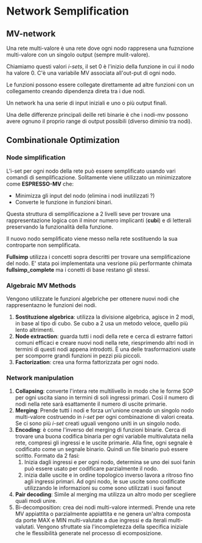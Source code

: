 # Network Semplification

## MV-network

Una rete multi-valore è una rete dove ogni nodo rappresena una fuznzione multi-valore con un singolo output (sempre mulit-valore).

Chiamiamo questi valori *i-sets*, il set 0 è l'inizio della funzione in cui il nodo ha valore 0. C'è una variabile MV associata all'out-put di ogni nodo.

Le funzioni possono essere collegate direttamente ad altre funzioni con un collegamento creando dipendenza direta tra i due nodi.

Un network ha una serie di input iniziali e uno o più output finali.

Una delle differenze principali deille reti binarie è che i nodi-mv possono avere ognuno il proprio range di output possibili (diverso diminio tra nodi).

## Combinationale Optimization

### Node simplification

L'i-set per ogni nodo della rete può essere semplificato usando vari comandi di semplificazione. Solitamente viene utilizzato un minimizzatore come **ESPRESSO-MV** che:

- Minimizza gli input del nodo (elimina i nodi inutilizzati ?)
- Converte le funzione in funzioni binari.

Questa struttura di semplificazione a 2 livelli seve per trovare una rappresentazione logica con il minor numero implicanti (**cubi**) e di letterali preservando la funzionalità della funzione.

Il nuovo nodo semplificato viene messo nella rete sostituendo la sua controparte non semplificata.

**Fullsimp** utilizza i concetti sopra descritti per trovare una semplificazione del nodo. E' stata poi implementata una vesrione più performante chimata **fullsimp_complete** ma i conetti di base restano gli stessi.

### Algebraic MV Methods

Vengono utilizzate le funzioni algebriche per ottenere nuovi nodi che rappresentazno le funzioni dei nodi.

1. **Sostituzione algebrica**: utilizza la divisione algebrica, agisce in 2 modi, in base al tipo di cubo. Se cubo a 2 usa un metodo veloce, quello più lento altrimenti.
2. **Node extraction**: guarda tutti i nodi della rete e cerca di estrarre fattori comuni efficaci e creare nuovi nodi nella rete, riesprimendo altri nodi in termini di questi nodi appena introdotti. È una delle trasformazioni usate per scomporre grandi funzioni in pezzi più piccoli.
3. **Factorization**: crea una forma fattorizzata per ogni nodo.

### Network manipulation

1. **Collapsing**: converte l'intera rete multilivello in modo che le forme SOP per ogni uscita siano in termini di soli ingressi primari. Così il numero di nodi nella rete sarà esattamente il numero di uscite primarie.
2. **Merging**: Prende tutti i nodi e forza un'unione creando un singolo nodo multi-valore costruendo in *i-set* per ogni combinazione di valori creata. Se ci sono più *i-set* creati uguali vengono uniti in un singolo nodo.
3. **Encoding**: è come l'inverso del merging di funzioni binarie. Cerca di trovare una buona codifica binaria per ogni variabile multivalutata nella rete, compresi gli ingressi e le uscite primarie. Alla fine, ogni segnale è codificato come un segnale binario. Quindi un file binario può essere scritto. Formato da 2 fasi:
   1. Inizia dagli ingressi e per ogni nodo, determina se uno dei suoi fanin può essere usato per codificare parzialmente il nodo.
   2. inizia dalle uscite e in ordine topologico inverso lavora a ritroso fino agli ingressi primari. Ad ogni nodo, le sue uscite sono codificate utilizzando le informazioni su come sono utilizzati i suoi fanout
4. **Pair decoding**: Simile al merging ma utilizza un altro modo per scegliere quali modi unire.
5. Bi-decomposition: crea dei nodi multi-valore intermedi. Prende una rete MV appiattita o parzialmente appiattita e ne genera un'altra composta da porte MAX e MIN multi-valutate a due ingressi e da iterali multi-valutati. Vengono sfruttate sia l'incompletezza della specifica iniziale che le flessibilità generate nel processo di ecomposizione.
